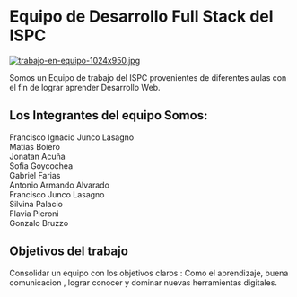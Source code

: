 
#          Equipo de Desarrollo Full Stack del ISPC
[![trabajo-en-equipo-1024x950.jpg](https://i.postimg.cc/HLYpChcn/trabajo-en-equipo-1024x950.jpg)](https://postimg.cc/XrPMfxg6)

Somos un Equipo de trabajo del ISPC provenientes de diferentes aulas con el fin de lograr aprender Desarrollo Web.

## Los Integrantes del equipo Somos:

Francisco Ignacio	Junco Lasagno <br>
Matías	Boiero	<br>
Jonatan Acuña 	<br>
Sofia Goycochea	<br>
Gabriel	Farias <br>
Antonio Armando	Alvarado <br>
Francisco	Junco Lasagno <br>
Silvina	Palacio <br>
Flavia	Pieroni	<br>
Gonzalo Bruzzo <br>

## Objetivos del trabajo

Consolidar un equipo con los objetivos claros : Como el aprendizaje, buena comunicacion , lograr conocer y dominar nuevas herramientas digitales.


